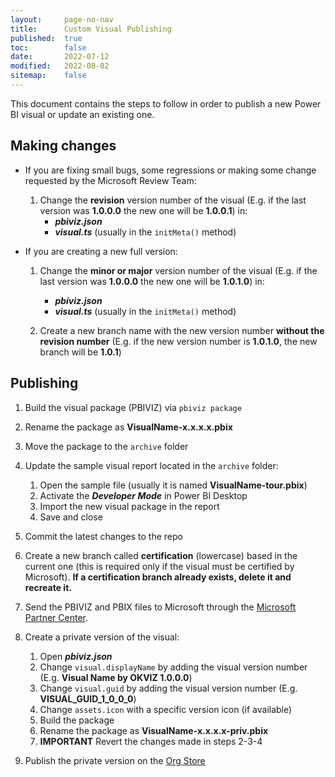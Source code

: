 ```yaml
---
layout:     page-no-nav
title:      Custom Visual Publishing
published:  true
toc:        false
date:       2022-07-12
modified:   2022-08-02
sitemap:    false
---
```


This document contains the steps to follow in order to publish a new Power BI visual or update an existing one.

## Making changes

- If you are fixing small bugs, some regressions or making some change requested by the Microsoft Review Team:

    1. Change the **revision** version number of the visual (E.g. if the last version was **1.0.0.0** the new one will be **1.0.0.1**) in:
        - ***pbiviz.json***
        - ***visual.ts*** (usually in the `initMeta()` method)

- If you are creating a new full version: 

    1. Change the **minor or major**  version number of the visual (E.g. if the last version was **1.0.0.0** the new one will be **1.0.1.0**) in:
        - ***pbiviz.json***
        - ***visual.ts*** (usually in the `initMeta()` method)

    2. Create a new branch name with the new version number **without the revision number** (E.g. if the new version number is **1.0.1.0**, the new branch will be **1.0.1**)   


## Publishing

1. Build the visual package (PBIVIZ) via `pbiviz package`
2. Rename the package as **VisualName-x.x.x.x.pbix**
3. Move the package to the `archive` folder
4. Update the sample visual report located in the `archive` folder:
    1. Open the sample file (usually it is named **VisualName-tour.pbix**)
    2. Activate the ***Developer Mode*** in Power BI Desktop
    3. Import the new visual package in the report
    4. Save and close

5. Commit the latest changes to the repo

6. Create a new branch called **certification** (lowercase) based in the current one (this is required only if the visual must be certified by Microsoft). **If a certification branch already exists, delete it and recreate it.**

7. Send the PBIVIZ and PBIX files to Microsoft through the [Microsoft Partner Center](https://partner.microsoft.com/en-us/dashboard/commercial-marketplace/overview).

8. Create a private version of the visual:
    1. Open ***pbiviz.json***
    2. Change `visual.displayName` by adding the visual version number (E.g. **Visual Name by OKVIZ 1.0.0.0**)
    3. Change `visual.guid` by adding the visual version number (E.g. **VISUAL_GUID_1_0_0_0**)
    4. Change `assets.icon` with a specific version icon (if available)
    5. Build the package
    6. Rename the package as **VisualName-x.x.x.x-priv.pbix**
    7. **IMPORTANT** Revert the changes made in steps 2-3-4

9. Publish the private version on the [Org Store](https://app.powerbi.com/admin-portal/organizationVisuals)
